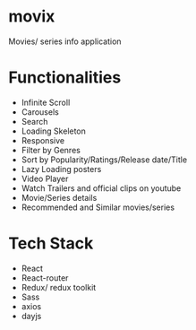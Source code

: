 # movix
Movies/ series info application
# Functionalities
- Infinite Scroll
- Carousels
- Search
- Loading Skeleton
- Responsive
- Filter by Genres
- Sort by Popularity/Ratings/Release date/Title
- Lazy Loading posters
- Video Player
- Watch Trailers and official clips on youtube
- Movie/Series details
- Recommended and Similar movies/series

# Tech Stack
- React
- React-router
- Redux/ redux toolkit
- Sass
- axios
- dayjs
